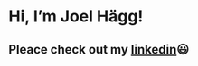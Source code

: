 # Hi, I’m Joel Hägg! 

## Pleace check out my [linkedin](https://www.linkedin.com/in/joelhagg/):smiley:
